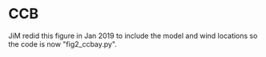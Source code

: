# CCB
JiM redid this figure in Jan 2019 to include the model and wind locations so the code is now "fig2_ccbay.py".
